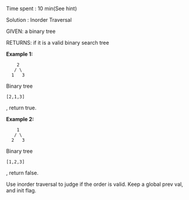 Time spent : 10 min(See hint)

Solution : Inorder Traversal

GIVEN: a binary tree

RETURNS: if it is a valid binary search tree

**Example 1:**

```
    2
   / \
  1   3
```

Binary tree 

```
[2,1,3]
```

, return true.

**Example 2:**

```
    1
   / \
  2   3
```

Binary tree 

```
[1,2,3]
```

, return false.



Use inorder traversal to judge if the order is valid. Keep a global prev val, and init flag.